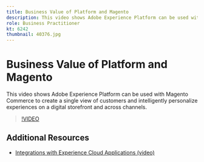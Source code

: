 ```yaml
---
title: Business Value of Platform and Magento
description: This video shows Adobe Experience Platform can be used with Magento Commerce to create a single view of customers and intelligently personalize experiences on a digital storefront and across channels.
role: Business Practitioner
kt: 6242
thumbnail: 40376.jpg
---
```


# Business Value of Platform and Magento

This video shows Adobe Experience Platform can be used with Magento Commerce to create a single view of customers and intelligently personalize experiences on a digital storefront and across channels.

>[!VIDEO](https://video.tv.adobe.com/v/40376?quality=12&learn=on)


## Additional Resources

* [Integrations with Experience Cloud Applications (video)](/help/platform/intro-to-platform/integrations-with-experience-cloud-applications.md)